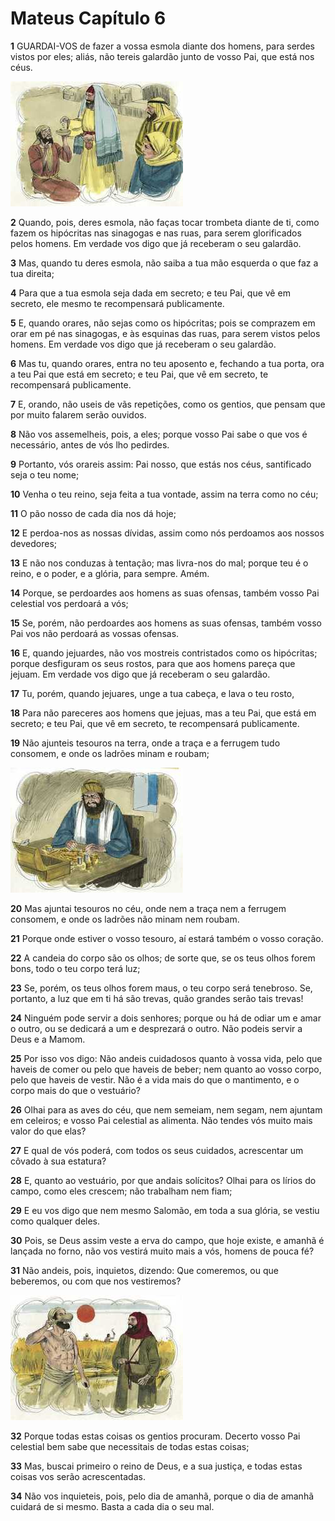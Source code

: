 # Mateus Capítulo 6

**1** 	GUARDAI-VOS de fazer a vossa esmola diante dos homens, para serdes vistos por eles; aliás, não tereis galardão junto de vosso Pai, que está nos céus.

![](../Images/SweetPublishing/40-6-1.jpg) 

**2** 	Quando, pois, deres esmola, não faças tocar trombeta diante de ti, como fazem os hipócritas nas sinagogas e nas ruas, para serem glorificados pelos homens. Em verdade vos digo que já receberam o seu galardão.

**3** 	Mas, quando tu deres esmola, não saiba a tua mão esquerda o que faz a tua direita;

**4** 	Para que a tua esmola seja dada em secreto; e teu Pai, que vê em secreto, ele mesmo te recompensará publicamente.

**5** 	E, quando orares, não sejas como os hipócritas; pois se comprazem em orar em pé nas sinagogas, e às esquinas das ruas, para serem vistos pelos homens. Em verdade vos digo que já receberam o seu galardão.

**6** 	Mas tu, quando orares, entra no teu aposento e, fechando a tua porta, ora a teu Pai que está em secreto; e teu Pai, que vê em secreto, te recompensará publicamente.

**7** 	E, orando, não useis de vãs repetições, como os gentios, que pensam que por muito falarem serão ouvidos.

**8** 	Não vos assemelheis, pois, a eles; porque vosso Pai sabe o que vos é necessário, antes de vós lho pedirdes.

**9** 	Portanto, vós orareis assim: Pai nosso, que estás nos céus, santificado seja o teu nome;

**10** 	Venha o teu reino, seja feita a tua vontade, assim na terra como no céu;

**11** 	O pão nosso de cada dia nos dá hoje;

**12** 	E perdoa-nos as nossas dívidas, assim como nós perdoamos aos nossos devedores;

**13** 	E não nos conduzas à tentação; mas livra-nos do mal; porque teu é o reino, e o poder, e a glória, para sempre. Amém.

**14** 	Porque, se perdoardes aos homens as suas ofensas, também vosso Pai celestial vos perdoará a vós;

**15** 	Se, porém, não perdoardes aos homens as suas ofensas, também vosso Pai vos não perdoará as vossas ofensas.

**16** 	E, quando jejuardes, não vos mostreis contristados como os hipócritas; porque desfiguram os seus rostos, para que aos homens pareça que jejuam. Em verdade vos digo que já receberam o seu galardão.

**17** 	Tu, porém, quando jejuares, unge a tua cabeça, e lava o teu rosto,

**18** 	Para não pareceres aos homens que jejuas, mas a teu Pai, que está em secreto; e teu Pai, que vê em secreto, te recompensará publicamente.

**19** 	Não ajunteis tesouros na terra, onde a traça e a ferrugem tudo consomem, e onde os ladrões minam e roubam;

![](../Images/SweetPublishing/40-6-2.jpg) 

**20** 	Mas ajuntai tesouros no céu, onde nem a traça nem a ferrugem consomem, e onde os ladrões não minam nem roubam.

**21** 	Porque onde estiver o vosso tesouro, aí estará também o vosso coração.

**22** 	A candeia do corpo são os olhos; de sorte que, se os teus olhos forem bons, todo o teu corpo terá luz;

**23** 	Se, porém, os teus olhos forem maus, o teu corpo será tenebroso. Se, portanto, a luz que em ti há são trevas, quão grandes serão tais trevas!

**24** 	Ninguém pode servir a dois senhores; porque ou há de odiar um e amar o outro, ou se dedicará a um e desprezará o outro. Não podeis servir a Deus e a Mamom.

**25** 	Por isso vos digo: Não andeis cuidadosos quanto à vossa vida, pelo que haveis de comer ou pelo que haveis de beber; nem quanto ao vosso corpo, pelo que haveis de vestir. Não é a vida mais do que o mantimento, e o corpo mais do que o vestuário?

**26** 	Olhai para as aves do céu, que nem semeiam, nem segam, nem ajuntam em celeiros; e vosso Pai celestial as alimenta. Não tendes vós muito mais valor do que elas?

**27** 	E qual de vós poderá, com todos os seus cuidados, acrescentar um côvado à sua estatura?

**28** 	E, quanto ao vestuário, por que andais solícitos? Olhai para os lírios do campo, como eles crescem; não trabalham nem fiam;

**29** 	E eu vos digo que nem mesmo Salomão, em toda a sua glória, se vestiu como qualquer deles.

**30** 	Pois, se Deus assim veste a erva do campo, que hoje existe, e amanhã é lançada no forno, não vos vestirá muito mais a vós, homens de pouca fé?

**31** 	Não andeis, pois, inquietos, dizendo: Que comeremos, ou que beberemos, ou com que nos vestiremos?

![](../Images/SweetPublishing/40-6-3.jpg) 

**32** 	Porque todas estas coisas os gentios procuram. Decerto vosso Pai celestial bem sabe que necessitais de todas estas coisas;

**33** 	Mas, buscai primeiro o reino de Deus, e a sua justiça, e todas estas coisas vos serão acrescentadas.

**34** 	Não vos inquieteis, pois, pelo dia de amanhã, porque o dia de amanhã cuidará de si mesmo. Basta a cada dia o seu mal.

